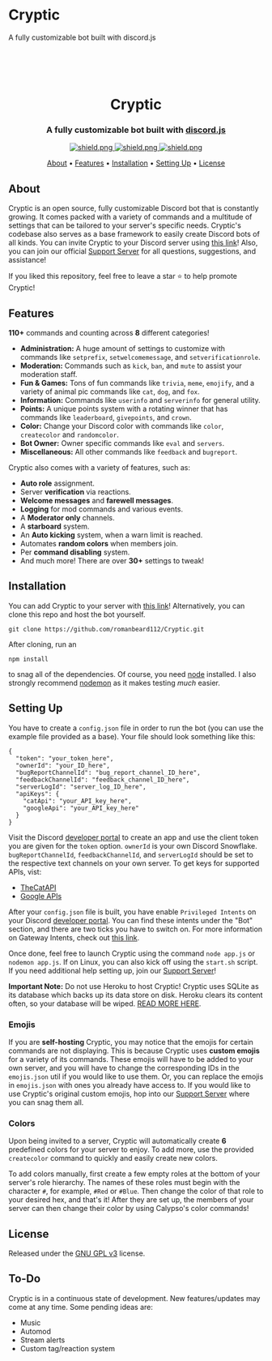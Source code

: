 # Cryptic
A fully customizable bot built with discord.js


<h1 align="center">
  <br>
  <a href="https://github.com/romanbeard112/Cryptic"></a>
  <br>
  Cryptic
  <br>
</h1>

<h3 align=center>A fully customizable bot built with <a href=https://github.com/discordjs/discord.js>discord.js</a></h3>


<div align=center>

  <a href="https://discord.gg/DFZv2Zh">
    <img src="https://discordapp.com/api/guilds/709992782252474429/widget.png?style=shield" alt="shield.png">
  </a>

  <a href="https://github.com/discordjs">
    <img src="https://img.shields.io/badge/discord.js-v12.3.1-blue.svg?logo=npm" alt="shield.png">
  </a>

  <a href="https://github.com/romanbeard112/Cryptic/blob/main/LICENSE">
    <img src="https://img.shields.io/badge/license-GNU%20GPL%20v3-green" alt="shield.png">
  </a>

</div>

<p align="center">
  <a href="#about">About</a>
  •
  <a href="#features">Features</a>
  •
  <a href="#installation">Installation</a>
  •
  <a href="#setting-up">Setting Up</a>
  •
  <a href="#license">License</a>
</p>

## About

Cryptic is an open source, fully customizable Discord bot that is constantly growing. It comes packed with a variety of commands and a multitude of settings that can be tailored to your server's specific needs. Cryptic's codebase also serves as a base framework to easily create Discord bots of all kinds. You can invite Cryptic to your Discord server using [this link](https://discordapp.com/oauth2/authorize?client_id=612134650114080818&scope=bot&permissions=403008599)! Also, you can join our official [Support Server](https://discord.gg/DFZv2Zh) for all questions, suggestions, and assistance!

If you liked this repository, feel free to leave a star ⭐ to help promote Cryptic!

## Features

**110+** commands and counting across **8** different categories!

  * **Administration:** A huge amount of settings to customize with commands like `setprefix`, `setwelcomemessage`, and `setverificationrole`.
  * **Moderation:** Commands such as `kick`, `ban`, and `mute` to assist your moderation staff.
  * **Fun & Games:** Tons of fun commands like `trivia`, `meme`, `emojify`, and a variety of animal pic commands like `cat`, `dog`, and `fox`.
  * **Information:** Commands like `userinfo` and `serverinfo` for general utility.
  * **Points:** A unique points system with a rotating winner that has commands like `leaderboard`, `givepoints`, and `crown`.
  * **Color:** Change your Discord color with commands like `color`, `createcolor` and `randomcolor`.
  * **Bot Owner:** Owner specific commands like `eval` and `servers`.
  * **Miscellaneous:** All other commands like `feedback` and `bugreport`.

Cryptic also comes with a variety of features, such as:

  * **Auto role** assignment.
  * Server **verification** via reactions.
  * **Welcome messages** and **farewell messages**.
  * **Logging** for mod commands and various events.
  * A **Moderator only** channels.
  * A **starboard** system.
  * An **Auto kicking** system, when a warn limit is reached.
  * Automates **random colors** when members join.
  * Per **command disabling** system.
  * And much more! There are over **30+** settings to tweak!


## Installation

You can add Cryptic to your server with [this link](https://discordapp.com/oauth2/authorize?client_id=612134650114080818&scope=bot&permissions=403008599)! Alternatively, you can clone this repo and host the bot yourself.
```
git clone https://github.com/romanbeard112/Cryptic.git
```
After cloning, run an
```
npm install
```
to snag all of the dependencies. Of course, you need [node](https://nodejs.org/en/) installed. I also strongly recommend [nodemon](https://www.npmjs.com/package/nodemon) as it makes testing *much* easier.

## Setting Up

You have to create a `config.json` file in order to run the bot (you can use the example file provided as a base). Your file should look something like this:
```
{
  "token": "your_token_here",
  "ownerId": "your_ID_here",
  "bugReportChannelId": "bug_report_channel_ID_here",
  "feedbackChannelId": "feedback_channel_ID_here",
  "serverLogId": "server_log_ID_here",
  "apiKeys": {
    "catApi": "your_API_key_here",
    "googleApi": "your_API_key_here"
  }
}
```
Visit the Discord [developer portal](https://discordapp.com/developers/applications/) to create an app and use the client token you are given for the `token` option. `ownerId` is your own Discord Snowflake. `bugReportChannelId`, `feedbackChannelId`, and `serverLogId` should be set to the respective text channels on your own server. To get keys for supported APIs, vist:

  * [TheCatAPI](https://thecatapi.com/)
  * [Google APIs](https://console.developers.google.com/apis/)

After your `config.json` file is built, you have enable `Privileged Intents` on your Discord [developer portal](https://discordapp.com/developers/applications/). You can find these intents under the "Bot" section, and there are two ticks you have to switch on. For more information on Gateway Intents, check out [this link](https://discordjs.guide/popular-topics/intents.html#the-intents-bit-field-wrapper).

Once done, feel free to launch Cryptic using the command `node app.js` or `nodemon app.js`. If on Linux, you can also kick off using the `start.sh` script. If you need additional help setting up, join our [Support Server](https://discord.gg/DFZv2Zh)!

**Important Note:** Do not use Heroku to host Cryptic! Cryptic uses SQLite as its database which backs up its data store on disk. Heroku clears its content often, so your database will be wiped. [READ MORE HERE](https://devcenter.heroku.com/articles/sqlite3).

### Emojis

If you are **self-hosting** Cryptic, you may notice that the emojis for certain commands are not displaying. This is because Cryptic uses **custom emojis** for a variety of its commands. These emojis will have to be added to your own server, and you will have to change the corresponding IDs in the `emojis.json` util if you would like to use them. Or, you can replace the emojis in `emojis.json` with ones you already have access to. If you would like to use Cryptic's original custom emojis, hop into our [Support Server](https://discord.gg/DFZv2Zh) where you can snag them all.

### Colors

Upon being invited to a server, Cryptic will automatically create **6** predefined colors for your server to enjoy. To add more, use the provided `createcolor` command to quickly and easily create new colors.

To add colors manually, first create a few empty roles at the bottom of your server's role hierarchy. The names of these roles must begin with the character `#`, for example, `#Red` or `#Blue`. Then change the color of that role to your desired hex, and that's it! After they are set up, the members of your server can then change their color by using Calypso's color commands!

## License

Released under the [GNU GPL v3](https://www.gnu.org/licenses/gpl-3.0.en.html) license.

## To-Do

Cryptic is in a continuous state of development. New features/updates may come at any time. Some pending ideas are:

  * Music
  * Automod
  * Stream alerts
  * Custom tag/reaction system

